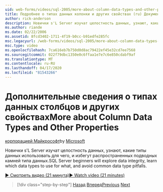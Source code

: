 ```yaml
---
uid: web-forms/videos/sql-2005/more-about-column-data-types-and-other-properties
title: Подробнее о типах данных колонки и других свойствах (ru) Документы Майкрософт
author: rick-anderson
description: Новички s'L Server изучат целостность данных, узнают, какие типы данных использовать для чего, и избегут распространенных подводных камней типа данных.
ms.author: riande
ms.date: 02/22/2006
ms.assetid: 8fcd3402-1711-4f19-b0cc-b91edfe285fc
msc.legacyurl: /web-forms/videos/sql-2005/more-about-column-data-types-and-other-properties
msc.type: video
ms.openlocfilehash: 7ca616eb7b750d0d8ac79422ef45e32cd7ee7568
ms.sourcegitcommit: 022f79dbc1350e0c6ffaa1e7e7c6e850cdabf9af
ms.translationtype: MT
ms.contentlocale: ru-RU
ms.lasthandoff: 04/17/2020
ms.locfileid: "81543266"
---
```

# <a name="more-about-column-data-types-and-other-properties"></a><span data-ttu-id="044b3-103">Дополнительные сведения о типах данных столбцов и других свойствах</span><span class="sxs-lookup"><span data-stu-id="044b3-103">More about Column Data Types and Other Properties</span></span>

<span data-ttu-id="044b3-104">[корпорацией Майкрософт](https://github.com/microsoft)</span><span class="sxs-lookup"><span data-stu-id="044b3-104">by [Microsoft](https://github.com/microsoft)</span></span>

<span data-ttu-id="044b3-105">Новички s'L Server изучат целостность данных, узнают, какие типы данных использовать для чего, и избегут распространенных подводных камней типа данных.</span><span class="sxs-lookup"><span data-stu-id="044b3-105">SQL Server beginners will explore data integrity, learn which data types to use for what, and avoid common data type pitfalls.</span></span>

[<span data-ttu-id="044b3-106">&#9654; Смотреть видео (21 минута)</span><span class="sxs-lookup"><span data-stu-id="044b3-106">&#9654; Watch video (21 minutes)</span></span>](https://channel9.msdn.com/Blogs/ASP-NET-Site-Videos/more-about-column-data-types-and-other-properties)

> [!div class="step-by-step"]
> <span data-ttu-id="044b3-107">[Назад](understanding-database-tables-and-records.md)
> [Вперед](designing-relational-database-tables.md)</span><span class="sxs-lookup"><span data-stu-id="044b3-107">[Previous](understanding-database-tables-and-records.md)
[Next](designing-relational-database-tables.md)</span></span>

